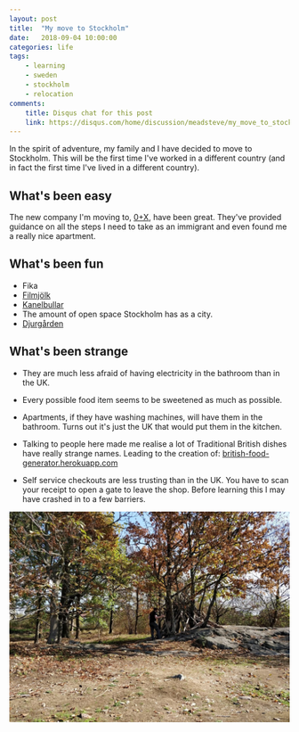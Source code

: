 ```yaml
---
layout: post
title:  "My move to Stockholm"
date:   2018-09-04 10:00:00
categories: life
tags:
    - learning
    - sweden
    - stockholm
    - relocation
comments:
    title: Disqus chat for this post
    link: https://disqus.com/home/discussion/meadsteve/my_move_to_stockholm_meadsteves_dev_blog/
---
```


In the spirit of adventure, my family and I have decided to move to Stockholm. This 
will be the first time I've worked in a different country (and in fact the first time 
I've lived in a different country).

## What's been easy
The new company I'm moving to, [0+X][website-zero-plus-x], have been great. 
They've provided guidance on all the steps I need to take as an immigrant and even found
me a really nice apartment. 

## What's been fun
* Fika
* [Filmjölk][website-fil]
* [Kanelbullar][website-kanelbullar]
* The amount of open space Stockholm has as a city. 
* [Djurgården][website-djurgården]

## What's been strange
* They are much less afraid of having electricity in the bathroom than in the UK.

* Every possible food item seems to be sweetened as much as possible.

* Apartments, if they have washing machines, will have them in the bathroom. 
Turns out it's just the UK that would put them in the kitchen.

* Talking to people here made me realise a lot of Traditional British dishes have 
really strange names. Leading to the creation of: [british-food-generator.herokuapp.com][website-british-food-generator]

* Self service checkouts are less trusting than in the UK. You have to scan your receipt to open
a gate to leave the shop. Before learning this I may have crashed in to a few barriers.

![Image of Stockholm park](/images/2018-09-04-move-to-stockholm/house_park.jpg)

[website-zero-plus-x]: https://0x.se
[website-fil]: https://en.wikipedia.org/wiki/Filmj%C3%B6lk
[website-kanelbullar]: https://en.wikipedia.org/wiki/Cinnamon_roll
[website-djurgården]: https://en.wikipedia.org/wiki/Djurg%C3%A5rden
[website-british-food-generator]: https://british-food-generator.herokuapp.com
